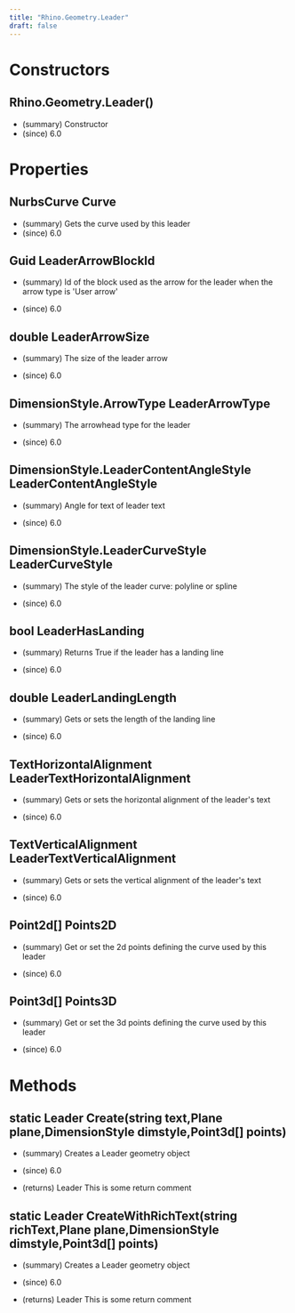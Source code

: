 ```yaml
---
title: "Rhino.Geometry.Leader"
draft: false
---
```


# Constructors
## Rhino.Geometry.Leader()
- (summary)  Constructor 
- (since) 6.0
# Properties
## NurbsCurve Curve
- (summary)  Gets the curve used by this leader 
- (since) 6.0
## Guid LeaderArrowBlockId
- (summary) 
     Id of the block used as the arrow for the leader when the arrow type is 'User arrow'
     
- (since) 6.0
## double LeaderArrowSize
- (summary) 
     The size of the leader arrow
     
- (since) 6.0
## DimensionStyle.ArrowType LeaderArrowType
- (summary) 
     The arrowhead type for the leader
     
- (since) 6.0
## DimensionStyle.LeaderContentAngleStyle LeaderContentAngleStyle
- (summary) 
     Angle for text of leader text
     
- (since) 6.0
## DimensionStyle.LeaderCurveStyle LeaderCurveStyle
- (summary) 
     The style of the leader curve: polyline or spline
     
- (since) 6.0
## bool LeaderHasLanding
- (summary) 
     Returns True if the leader has a landing line
     
- (since) 6.0
## double LeaderLandingLength
- (summary) 
     Gets or sets the length of the landing line
     
- (since) 6.0
## TextHorizontalAlignment LeaderTextHorizontalAlignment
- (summary) 
     Gets or sets the horizontal alignment of the leader's text
     
- (since) 6.0
## TextVerticalAlignment LeaderTextVerticalAlignment
- (summary) 
     Gets or sets the vertical alignment of the leader's text
     
- (since) 6.0
## Point2d[] Points2D
- (summary) 
     Get or set the 2d points defining the curve used by this leader
     
- (since) 6.0
## Point3d[] Points3D
- (summary) 
     Get or set the 3d points defining the curve used by this leader
     
- (since) 6.0
# Methods
## static Leader Create(string text,Plane plane,DimensionStyle dimstyle,Point3d[] points)
- (summary) 
      Creates a Leader geometry object
     
- (since) 6.0
- (returns) Leader This is some return comment
## static Leader CreateWithRichText(string richText,Plane plane,DimensionStyle dimstyle,Point3d[] points)
- (summary) 
      Creates a Leader geometry object
     
- (since) 6.0
- (returns) Leader This is some return comment
